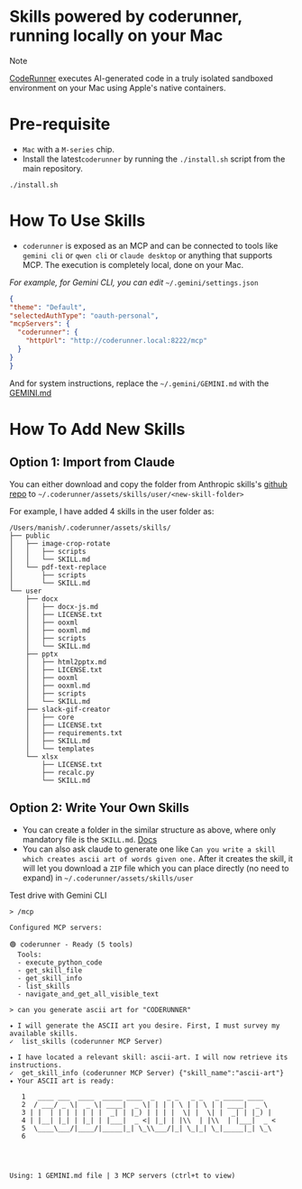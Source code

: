 # Skills powered by coderunner, running locally on your Mac

> [!NOTE]
> [CodeRunner](https://github.com/instavm/coderunner) executes AI-generated code in a truly isolated sandboxed environment on your Mac using Apple's native containers.

# Pre-requisite
* `Mac` with a `M-series` chip.
* Install the latest`coderunner` by running the `./install.sh` script from the main repository.
```shell
./install.sh
```

# How To Use Skills
* `coderunner` is exposed as an MCP and can be connected to tools like `gemini cli` or `qwen cli` or `claude desktop` or anything that supports MCP. The execution is completely local, done on your Mac.

*For example, for Gemini CLI, you can edit* `~/.gemini/settings.json`
  ```json
  {
  "theme": "Default",
  "selectedAuthType": "oauth-personal",
  "mcpServers": {
    "coderunner": {
      "httpUrl": "http://coderunner.local:8222/mcp"
    }
  }
}
```

 And for system instructions, replace the `~/.gemini/GEMINI.md` with the [GEMINI.md](https://github.com/instavm/coderunner/examples/gemini/GEMINI.md)


# How To Add New Skills

## Option 1: Import from Claude

You can either download and copy the folder from Anthropic skills's [github repo](https://github.com/anthropics/skills/) to `~/.coderunner/assets/skills/user/<new-skill-folder>`

For example, I have added 4 skills in the user folder as:
```shell
/Users/manish/.coderunner/assets/skills/
├── public
│   ├── image-crop-rotate
│   │   ├── scripts
│   │   └── SKILL.md
│   └── pdf-text-replace
│       ├── scripts
│       └── SKILL.md
└── user
    ├── docx
    │   ├── docx-js.md
    │   ├── LICENSE.txt
    │   ├── ooxml
    │   ├── ooxml.md
    │   ├── scripts
    │   └── SKILL.md
    ├── pptx
    │   ├── html2pptx.md
    │   ├── LICENSE.txt
    │   ├── ooxml
    │   ├── ooxml.md
    │   ├── scripts
    │   └── SKILL.md
    ├── slack-gif-creator
    │   ├── core
    │   ├── LICENSE.txt
    │   ├── requirements.txt
    │   ├── SKILL.md
    │   └── templates
    └── xlsx
        ├── LICENSE.txt
        ├── recalc.py
        └── SKILL.md
```


## Option 2: Write Your Own Skills

* You can create a folder in the similar structure as above, where only mandatory file is the `SKILL.md`. [Docs](https://docs.claude.com/en/docs/agents-and-tools/agent-skills/overview)
* You can also ask claude to generate one like `Can you write a skill which creates ascii art of words given one.`
  After it creates the skill, it will let you download a `ZIP` file which you can place directly (no need to expand) in `~/.coderunner/assets/skills/user`

Test drive with Gemini CLI

```
> /mcp

Configured MCP servers:

🟢 coderunner - Ready (5 tools)
  Tools:
  - execute_python_code
  - get_skill_file
  - get_skill_info
  - list_skills
  - navigate_and_get_all_visible_text

> can you generate ascii art for "CODERUNNER"

✦ I will generate the ASCII art you desire. First, I must survey my available skills.
✓  list_skills (coderunner MCP Server)

✦ I have located a relevant skill: ascii-art. I will now retrieve its instructions.
✓  get_skill_info (coderunner MCP Server) {"skill_name":"ascii-art"}
✦ Your ASCII art is ready:

   1   ____ ___  ____  _____ ____  _   _ _   _ _   _ _____ ____
   2  / ___/ _ \|  _ \| ____|  _ \| | | | \ | | \ | | ____|  _ \
   3 | |  | | | | | | |  _| | |_) | | | |  \| |  \| |  _| | |_) |
   4 | |__| |_| | |_| | |___|  _ <| |_| | |\\  | |\\  | |___|  _ <
   5  \____\___/|____/|_____|_| \_\\___/|_| \_|_| \_|_____|_| \_\
   6




Using: 1 GEMINI.md file | 3 MCP servers (ctrl+t to view)
```
